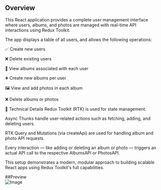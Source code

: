## Overview  

This React application provides a complete user management interface where users, albums, and photos are managed with real-time API interactions using Redux Toolkit.

The app displays a table of all users, and allows the following operations:

✅ Create new users

❌ Delete existing users

📂 View albums associated with each user

➕ Create new albums per user

🖼️ View and add photos in each album

❌ Delete albums or photos

🔧 Technical Details
Redux Toolkit (RTK) is used for state management.

Async Thunks handle user-related actions such as fetching, adding, and deleting users.

RTK Query and Mutations (via createApi) are used for handling album and photo API requests.

Every interaction — like adding or deleting an album or photo — triggers an actual API call to the respective AlbumsAPI or PhotosAPI.

This setup demonstrates a modern, modular approach to building scalable React apps using Redux Toolkit's full capabilities.


##Preview  
![Image](https://github.com/user-attachments/assets/4737497c-8748-44d3-ab2a-38d9ed3a22b3)
